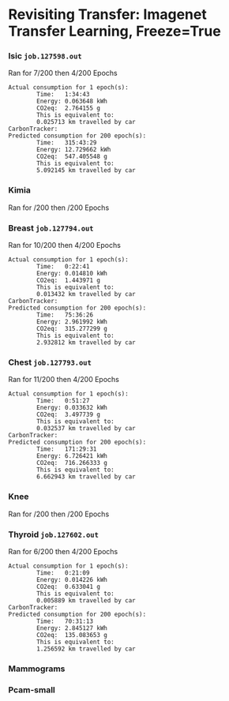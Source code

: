 # Revisiting Transfer: Imagenet Transfer Learning, Freeze=True
### Isic `job.127598.out`
Ran for 7/200 then 4/200 Epochs
```
Actual consumption for 1 epoch(s):
        Time:   1:34:43
        Energy: 0.063648 kWh
        CO2eq:  2.764155 g
        This is equivalent to:
        0.025713 km travelled by car
CarbonTracker:
Predicted consumption for 200 epoch(s):
        Time:   315:43:29
        Energy: 12.729662 kWh
        CO2eq:  547.405548 g
        This is equivalent to:
        5.092145 km travelled by car
```

### Kimia	
Ran for /200 then /200 Epochs

### Breast `job.127794.out`
Ran for 10/200 then 4/200 Epochs
```
Actual consumption for 1 epoch(s):
        Time:   0:22:41
        Energy: 0.014810 kWh
        CO2eq:  1.443971 g
        This is equivalent to:
        0.013432 km travelled by car
CarbonTracker:
Predicted consumption for 200 epoch(s):
        Time:   75:36:26
        Energy: 2.961992 kWh
        CO2eq:  315.277299 g
        This is equivalent to:
        2.932812 km travelled by car
```


### Chest `job.127793.out`
Ran for 11/200 then 4/200 Epochs
```
Actual consumption for 1 epoch(s):
        Time:   0:51:27
        Energy: 0.033632 kWh
        CO2eq:  3.497739 g
        This is equivalent to:
        0.032537 km travelled by car
CarbonTracker:
Predicted consumption for 200 epoch(s):
        Time:   171:29:31
        Energy: 6.726421 kWh
        CO2eq:  716.266333 g
        This is equivalent to:
        6.662943 km travelled by car
```


### Knee 
Ran for /200 then /200 Epochs

### Thyroid `job.127602.out`
Ran for 6/200 then 4/200 Epochs
```
Actual consumption for 1 epoch(s):
        Time:   0:21:09
        Energy: 0.014226 kWh
        CO2eq:  0.633041 g
        This is equivalent to:
        0.005889 km travelled by car
CarbonTracker:
Predicted consumption for 200 epoch(s):
        Time:   70:31:13
        Energy: 2.845127 kWh
        CO2eq:  135.083653 g
        This is equivalent to:
        1.256592 km travelled by car
```

### Mammograms	
### Pcam-small
